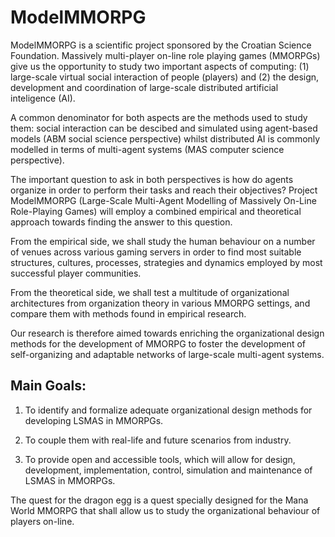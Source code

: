 # ModelMMORPG

ModelMMORPG is a scientific project sponsored by the Croatian Science Foundation. Massively multi-player on-line role playing games (MMORPGs) give us the opportunity to study two important aspects of computing: (1) large-scale virtual social interaction of people (players) and (2) the design, development and coordination of large-scale distributed artificial inteligence (AI). 

A common denominator for both aspects are the methods used to study them: social interaction can be descibed and simulated using agent-based models (ABM social science perspective) whilst distributed AI is commonly modelled in terms of multi-agent systems (MAS computer science perspective).

The important question to ask in both perspectives is how do agents organize in order to perform their tasks and reach their objectives? Project ModelMMORPG (Large-Scale Multi-Agent Modelling of Massively On-Line Role-Playing Games) will employ a combined empirical and theoretical approach towards finding the answer to this question.

From the empirical side, we shall study the human behaviour on a number of venues across various gaming servers in order to find most suitable structures, cultures, processes, strategies and dynamics employed by most successful player communities.

From the theoretical side, we shall test a multitude of organizational architectures from organization theory in various MMORPG settings, and compare them with methods found in empirical research.

Our research is therefore aimed towards enriching the organizational design methods for the development of MMORPG to foster the development of self-organizing and adaptable networks of large-scale multi-agent systems.

## Main Goals:

1) To identify and formalize adequate organizational design methods for developing LSMAS in MMORPGs.

2) To couple them with real-life and future scenarios from industry.

3) To provide open and accessible tools, which will allow for design, development, implementation, control, simulation and maintenance of LSMAS in MMORPGs.

The quest for the dragon egg is a quest specially designed for the Mana World MMORPG that shall allow us to study the organizational behaviour of players on-line.
